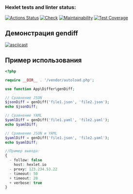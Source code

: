 ### Hexlet tests and linter status:
[![Actions Status](https://github.com/tsoyvit/php-project-48/actions/workflows/hexlet-check.yml/badge.svg)](https://github.com/tsoyvit/php-project-48/actions)
[![Check](https://github.com/tsoyvit/php-project-48/actions/workflows/check.yml/badge.svg)](https://github.com/tsoyvit/php-project-48/actions/workflows/check.yml)
[![Maintainability](https://api.codeclimate.com/v1/badges/00ddf00092642a675397/maintainability)](https://codeclimate.com/github/tsoyvit/php-project-48/maintainability)
[![Test Coverage](https://api.codeclimate.com/v1/badges/00ddf00092642a675397/test_coverage)](https://codeclimate.com/github/tsoyvit/php-project-48/test_coverage)
## Демонстрация gendiff
[![asciicast](https://asciinema.org/a/Zb8ynsa8aKjUKFqoVOzfp6Qrv.svg)](https://asciinema.org/a/Zb8ynsa8aKjUKFqoVOzfp6Qrv)

## Пример использования

```php
<?php

require __DIR__ . '/vendor/autoload.php';

use function App\Differ\genDiff;

// Сравнение JSON
$jsonDiff = genDiff('file1.json', 'file2.json');
echo $jsonDiff;

// Сравнение YAML
$yamlDiff = genDiff('file1.yaml', 'file2.yaml');
echo $yamlDiff;

// Сравнение JSON и YAML
$yamlDiff = genDiff('file1.json', 'file2.yaml');
echo $yamlDiff;

//Пример вывода:
{
  - follow: false
    host: hexlet.io
  - proxy: 123.234.53.22
  - timeout: 50
  + timeout: 20
  + verbose: true
}